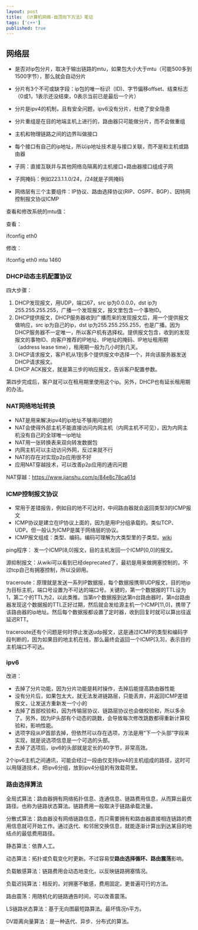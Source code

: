 ```yaml
---
layout: post
title: 《计算机网络-自顶向下方法》笔记
tags: ['c++']
published: true
---
```


<!--more-->


## 网络层

- 是否对ip包分片，取决于输出链路的mtu，如果包大小大于mtu（可能500多到1500字节），那么就会自动分片
- 分片有3个不可或缺字段：ip包的唯一标识（ID)、字节偏移offset、结束标志（0或1，1表示还没结束，0表示当前已是最后一个片）
- 分片是ipv4的机制，且有安全问题，ipv6没有分片，杜绝了安全隐患
- 分片重组是在目的地端主机上进行的，路由器只可能做分片，而不会做重组

- 主机和物理链路之间的边界叫做接口
- 每个接口有自己的ip地址，所以ip地址技术是与接口关联，而不是和主机或路由器
- 子网：直接互联并与其他网络岛隔离的主机接口+路由器接口组成子网
- 子网掩码：例如223.1.1.0/24，/24就是子网掩码

- 网络层有三个主要组件：IP协议、路由选择协议(RIP、OSPF、BGP）、因特网控制报文协议ICMP


查看和修改系统的mtu值：

查看：

ifconfig eth0

修改：

ifconfig eth0 mtu 1460


### DHCP动态主机配置协议

四大步骤：

1. DHCP发现报文，用UDP，端口67，src ip为0.0.0.0，dst ip为255.255.255.255，广播一个发现报文，报文里包含一个事物ID。
2. DHCP提供报文，DHCP服务器收到广播而来的发现报文后，用一个提供报文做响应，src ip为自己的ip，dst ip为255.255.255.255，也是广播。因为DHCP服务器不一定唯一，所以客户机有选择权。提供报文包含，收到的发现报文的事物ID、向客户推荐的IP地址、IP地址的掩码、IP地址租用期（address lease time），租用期一般为几小时到几天。
3. DHCP请求报文，客户机从1到多个提供报文中选择一个，并向该服务器发送DHCP请求报文。
4. DHCP ACK报文，就是第三步的响应报文，告诉客户配置参数。

第四步完成后，客户就可以在租用期里使用这个ip。另外，DHCP也有延长租用期的办法。

### NAT网络地址转换

- NAT是用来解决ipv4的ip地址不够用问题的
- NAT会使得外部主机不能直接访问内网主机（内网主机不可见），因为内网主机没有自己的全球唯一ip地址
- NAT用一张转换表来双向转发数据包
- 内网主机可以主动访问外网，反过来就不行
- NAT的存在对实现p2p应用很不好
- 应用NAT穿越技术，可以改善p2p应用的通讯问题

NAT穿越：https://www.jianshu.com/p/84e8c78ca61d


### ICMP控制报文协议

- 常用于差错报告，例如目的地不可达时，中间路由器就会返回类型3的ICMP报文
- ICMP协议是建立在IP协议上面的，因为是用IP分组承载的。类似TCP、UDP。但一般认为ICMP是属于网络层的协议。
- ICMP报文组成：类型、编码。编码可理解为大类型里的子类型。[wiki](https://en.wikipedia.org/wiki/Internet_Control_Message_Protocol)


ping程序： 发一个ICMP[8,0]报文，目的主机发回一个ICMP[0,0]的报文。

源抑制报文：从wiki可以看到已经deprecated了，最初是用来做拥塞控制的，不过tcp自己有拥塞控制，所以没卵用。

traceroute：原理就是发送一系列IP数据报，每个数据报携带UDP报文，目的地ip为目标主机，端口号设置为不可达的端口号。关键的，第一个数据报的TTL设为1，第二个的TTL为2，以此类推。当第n个数据报到达第n台路由器时，第n台路由器发现这个数据报的TTL正好过期，然后就会发给源主机一个ICMP[11,0]，携带了该路由器的ip地址。然后每个数据报都设置了定时器，收到回复时就可以算出往返延迟RTT。

traceroute还有个问题是何时停止发送udp报文，这是通过ICMP的类型和编码字段判断的，因为如果目的地主机在线，那么最终会返回一个ICMP[3,3]，表示目的主机端口不可达。

### ipv6

改进：

- 去掉了分片功能，因为分片功能是耗时操作，去掉后能提高路由器性能
- 没有分片后，如果包太大，就无法发进链路层，只能丢弃，并返回ICMP差错报文，让发送方重新发一个小的
- 去掉了首部校验和，因为传输层协议、链路层协议也会做校验和，所以多余了。另外，因为IP头部有个动态的跳数，会导致每次修改跳数都得重新计算校验和，影响性能。
- 选项字段从IP首部去掉，但依然可以存在选项，方法是用“下一个头部”字段来实现，就是说选项信息是一个可选的头部。
- 去掉了选项后，ipv6的头部就是定长的40字节，非常高效。


2个ipv6主机之间通讯，可能会经过一段由仅支持ipv4的主机组成的路径，这时可以用隧道技术，把ipv6分组，放到ipv4分组的有效载荷里。


### 路由选择算法

全局式算法：路由器拥有网络拓扑信息、连通信息、链路费用信息，从而算出最优路径。也称为链路状态算法。链路费用一般取决于链路承载流量。

分散式算法：路由器没有网络链路信息，而只需要拥有和路由器直接相连链路的费用信息就可开始工作。通过迭代、和邻居交换信息，就能逐渐计算出到达某目的地结点的最低费用路径。

静态算法：依靠人工。

动态算法：拓扑或负载变化时更新。不过容易受**路由选择循环、路由震荡**影响。

负载敏感算法：链路费用会动态地变化，以反映链路拥塞情况。

负载迟钝算法：相反的，对拥塞不敏感，费用固定。更普遍可行的方法。

路由震荡：用随机化的链路通告时间，可以改善震荡。


LS链路状态算法：基于无向图最短路算法。最坏情况n平方。

DV距离向量算法：是一种迭代、异步、分布式的算法。